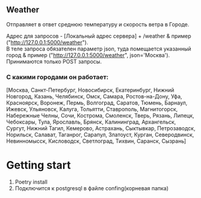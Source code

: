 
<h2>Weather</h2>
Отправляет в ответ среднюю температуру и скорость ветра в Городе.

Адрес для запросов - [Локальный адрес сервера] + /weather & пример ("http://127.0.0.1:5000/weather"). <br>
В теле запроса обязателен параметр json, туда помещается указанный город & пример ("http://127.0.0.1:5000/weather", json='Москва').<br>
Принимаются только POST запросы. 

<h3> С какими городами он работает: </h3>
[Москва, Санкт-Петербург, Новосибирск, Екатеринбург, Нижний Новгород, Казань, Челябинск, Омск, Самара, Ростов-на-Дону, Уфа, Красноярск, Воронеж, Пермь, Волгоград, Саратов, Тюмень, Барнаул, Ижевск, Ульяновск, Калуга, Тольятти, Ставрополь, Магнитогорск, Набережные Челны, Сочи, Кострома, Смоленск, Тверь, Рязань, Липецк, Чебоксары, Тула, Ярославль, Брянск, Калининград, Архангельск, Сургут, Нижний Тагил, Кемерово, Астрахань, Сыктывкар, Петрозаводск, Норильск, Салават, Таганрог, Сарапул, Златоуст, Курган, Северодвинск, Невинномысск, Кисловодск, Светлоград, Тихвин, Саранск, Сызрань]

# Getting start

1. Poetry install<br>
2. Подключится к postgresql в файле confing(корневая папка)

